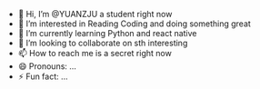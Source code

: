 - 👋 Hi, I’m @YUANZJU a student right now
- 👀 I’m interested in Reading Coding and doing something great
- 🌱 I’m currently learning Python and react native
- 💞️ I’m looking to collaborate on sth interesting
- 📫 How to reach me is a secret right now
- 😄 Pronouns: ...
- ⚡ Fun fact: ...

<!---
YUANZJU/YUANZJU is a ✨ special ✨ repository because its `README.md` (this file) appears on your GitHub profile.
You can click the Preview link to take a look at your changes.
--->
